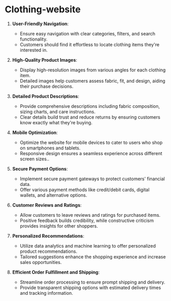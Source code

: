 # Clothing-website   

1. **User-Friendly Navigation**:
   - Ensure easy navigation with clear categories, filters, and search functionality.
   - Customers should find it effortless to locate clothing items they're interested in.

2. **High-Quality Product Images**:
   - Display high-resolution images from various angles for each clothing item.
   - Detailed images help customers assess fabric, fit, and design, aiding their purchase decisions.

3. **Detailed Product Descriptions**:
   - Provide comprehensive descriptions including fabric composition, sizing charts, and care instructions.
   - Clear details build trust and reduce returns by ensuring customers know exactly what they're buying.

4. **Mobile Optimization**:
   - Optimize the website for mobile devices to cater to users who shop on smartphones and tablets.
   - Responsive design ensures a seamless experience across different screen sizes..

5. **Secure Payment Options**:
   - Implement secure payment gateways to protect customers' financial data.
   - Offer various payment methods like credit/debit cards, digital wallets, and alternative options.

6. **Customer Reviews and Ratings**:
   - Allow customers to leave reviews and ratings for purchased items.
   - Positive feedback builds credibility, while constructive criticism provides insights for other shoppers.

7. **Personalized Recommendations**:
   - Utilize data analytics and machine learning to offer personalized product recommendations.
   - Tailored suggestions enhance the shopping experience and increase sales opportunities.

8. **Efficient Order Fulfillment and Shipping**:
   - Streamline order processing to ensure prompt shipping and delivery.
   - Provide transparent shipping options with estimated delivery times and tracking information.
